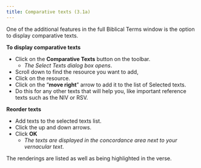```yaml
---
title: Comparative texts (3.1a)
---
```

One of the additional features in the full Biblical Terms window is the option to display comparative texts.

**To display comparative texts**

-   Click on the **Comparative Texts** button on the toolbar.  
    -  *The Select Texts dialog box opens*.
-   Scroll down to find the resource you want to add,
-   Click on the resource.
-   Click on the “**move right**” arrow to add it to the list of Selected texts.
-   Do this for any other texts that will help you, like important reference texts such as the NIV or RSV.

**Reorder texts**

-   Add texts to the selected texts list.
-   Click the up and down arrows.
-   Click **OK**  
    -  *The texts are displayed in the concordance area next to your vernacular text*.

The renderings are listed as well as being highlighted in the verse.

